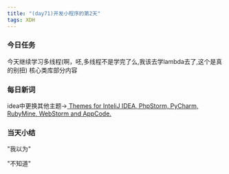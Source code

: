 ```yaml
---  
title: "(day71)开发小程序的第2天" 
tags: XDH    
---  
```


### 今日任务
今天继续学习多线程(啊，呸,多线程不是学完了么,我该去学lambda去了,这个是真的别扭)
核心类库部分内容
### 每日新词
idea中更换其他主题->[ Themes for InteliJ IDEA, PhpStorm, PyCharm, RubyMine, WebStorm and AppCode.](http://www.riaway.com/)
### 当天小结

"我以为"

"不知道"
